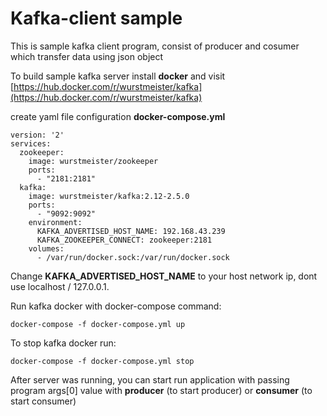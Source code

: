 # Kafka-client sample
This is sample kafka client program, consist of producer and cosumer which transfer data using json object

To build sample kafka server install **docker** and visit [https://hub.docker.com/r/wurstmeister/kafka](https://hub.docker.com/r/wurstmeister/kafka)

create yaml file configuration **docker-compose.yml**

    version: '2'
    services:
      zookeeper:
        image: wurstmeister/zookeeper
        ports:
          - "2181:2181"
      kafka:
        image: wurstmeister/kafka:2.12-2.5.0
        ports:
          - "9092:9092"
        environment:
          KAFKA_ADVERTISED_HOST_NAME: 192.168.43.239
          KAFKA_ZOOKEEPER_CONNECT: zookeeper:2181
        volumes:
          - /var/run/docker.sock:/var/run/docker.sock

Change **KAFKA_ADVERTISED_HOST_NAME** to your host network ip, dont use localhost / 127.0.0.1.

Run kafka docker with docker-compose command:

    docker-compose -f docker-compose.yml up

To stop kafka docker run:

    docker-compose -f docker-compose.yml stop

After server was running, you can start run application with passing program args[0] value with **producer** (to start producer) or **consumer** (to start consumer)
